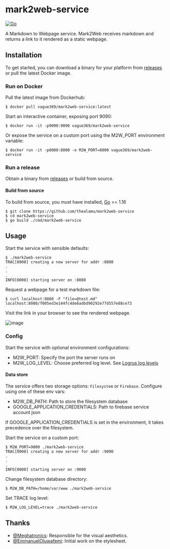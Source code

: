 # mark2web-service

[![Go](https://github.com/thealamu/mark2web-service/actions/workflows/go.yml/badge.svg?branch=main)](https://github.com/thealamu/mark2web-service/actions/workflows/go.yml)

A Markdown to Webpage service. Mark2Web receives markdown and returns a link to it rendered as a static webpage.

## Installation
To get started, you can download a binary for your platform from [releases](https://github.com/thealamu/mark2web-service/releases) or pull the latest Docker image.

### Run on Docker
Pull the latest image from Dockerhub:
```shell
$ docker pull vague369/mark2web-service:latest
```
Start an interactive container, exposing port 9090:
```shell
$ docker run -it -p9090:9090 vague369/mark2web-service
```
Or expose the service on a custom port using the M2W_PORT environment variable:
```shell
$ docker run -it -p8000:8000 -e M2W_PORT=8000 vague369/mark2web-service
```

### Run a release
Obtain a binary from [releases](https://github.com/thealamu/mark2web-service/releases) or build from source.
#### Build from source
To build from source, you must have installed, [Go](https://golang.org) >= 1.16
```shell
$ git clone https://github.com/thealamu/mark2web-service
$ cd mark2web-service
$ go build ./cmd/mark2web-service
```

## Usage
Start the service with sensible defaults:
```shell
$ ./mark2web-service
TRAC[0000] creating a new server for addr :8080         
.
.
.
INFO[0000] starting server on :8080 
```

Request a webpage for a test markdown file:
```shell
$ curl localhost:8080 -F "file=@test.md"
localhost:8080/f005ed3e144fc4de6adbd90292e77d557e88ce73
```
Visit the link in your browser to see the rendered webpage.

![image](https://user-images.githubusercontent.com/42256651/123470336-2c781f00-d5ec-11eb-85ac-8cff88c88613.png)


### Config
Start the service with optional environment configurations:
    
- M2W_PORT: Specify the port the server runs on
- M2W_LOG_LEVEL: Choose preferred log level. See [Logrus log levels](https://pkg.go.dev/github.com/sirupsen/logrus#readme-level-logging)

#### Data store
The service offers two storage options: ```Filesystem``` or ```Firebase```. Configure using one of these env vars:
- M2W_DB_PATH: Path to store the filesystem database
- GOOGLE_APPLICATION_CREDENTIALS: Path to firebase service account json

If GOOGLE_APPLICATION_CREDENTIALS is set in the environment, it takes precedence over the filesystem.

Start the service on a custom port:
```shell
$ M2W_PORT=9000 ./mark2web-service
TRAC[0000] creating a new server for addr :9000         
.
.
.
INFO[0000] starting server on :9000
```

Change filesystem database directory:
```shell
$ M2W_DB_PATH=/home/var/www ./mark2web-service
```

Set TRACE log level:
```shell
$ M2W_LOG_LEVEL=trace ./mark2web-service
```

## Thanks
- [@Meghatronics](https://github.com/Meghatronics): Responsible for the visual aesthetics.
- [@EmmanuelOluwafemi](https://github.com/EmmanuelOluwafemi): Initial work on the stylesheet.
